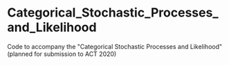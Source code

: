 # Categorical_Stochastic_Processes_and_Likelihood
Code to accompany the "Categorical Stochastic Processes and Likelihood" (planned for submission to ACT 2020)
